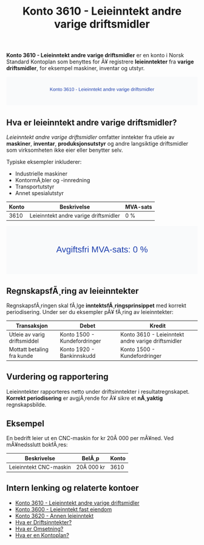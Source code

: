 ﻿---
title: "Konto 3610 - Leieinntekt andre varige driftsmidler"
meta_title: "3610-leieinntekt-andre-varige-driftsmidler"
meta_description: '**Konto 3610 - Leieinntekt andre varige driftsmidler** er en konto i Norsk Standard Kontoplan som benyttes for Ã¥ registrere **leieinntekter** fra **varige drif...'
slug: 3610-leieinntekt-andre-varige-driftsmidler
type: blog
layout: pages/single
---

**Konto 3610 - Leieinntekt andre varige driftsmidler** er en konto i Norsk Standard Kontoplan som benyttes for Ã¥ registrere **leieinntekter** fra **varige driftsmidler**, for eksempel maskiner, inventar og utstyr.

![Illustrasjon av konto 3610 Leieinntekt andre varige driftsmidler](3610-leieinntekt-andre-varige-driftsmidler-image.svg)

## Hva er leieinntekt andre varige driftsmidler?

*Leieinntekt andre varige driftsmidler* omfatter inntekter fra utleie av **maskiner**, **inventar**, **produksjonsutstyr** og andre langsiktige driftsmidler som virksomheten ikke eier eller benytter selv.

Typiske eksempler inkluderer:

* Industrielle maskiner
* KontormÃ¸bler og -innredning
* Transportutstyr
* Annet spesialutstyr

| Konto | Beskrivelse                                | MVA-sats |
|-------|--------------------------------------------|----------|
| 3610  | Leieinntekt andre varige driftsmidler      | 0 %      |

![Avgiftsfri MVA-sats: 0 %](3610-mva-avgiftsfri.svg)

## RegnskapsfÃ¸ring av leieinntekter

RegnskapsfÃ¸ringen skal fÃ¸lge **inntektsfÃ¸ringsprinsippet** med korrekt periodisering. Under ser du eksempler pÃ¥ fÃ¸ring av leieinntekter:

| Transaksjon                          | Debet                             | Kredit                                            |
|--------------------------------------|-----------------------------------|---------------------------------------------------|
| Utleie av varig driftsmiddel         | Konto 1500 - Kundefordringer      | Konto 3610 - Leieinntekt andre varige driftsmidler |
| Mottatt betaling fra kunde           | Konto 1920 - Bankinnskudd         | Konto 1500 - Kundefordringer                       |

## Vurdering og rapportering

Leieinntekter rapporteres netto under driftsinntekter i resultatregnskapet. **Korrekt periodisering** er avgjÃ¸rende for Ã¥ sikre et **nÃ¸yaktig** regnskapsbilde.

## Eksempel

En bedrift leier ut en CNC-maskin for kr 20Â 000 per mÃ¥ned. Ved mÃ¥nedsslutt bokfÃ¸res:

| Beskrivelse                  | BelÃ¸p     | Konto |
|------------------------------|-----------|-------|
| Leieinntekt CNC-maskin       | 20Â 000 kr | 3610  |

## Intern lenking og relaterte kontoer

* [Konto 3610 - Leieinntekt andre varige driftsmidler](/blogs/kontoplan/3610-leieinntekt-andre-varige-driftsmidler "Konto 3610 - Leieinntekt andre varige driftsmidler")
* [Konto 3600 - Leieinntekt fast eiendom](/blogs/kontoplan/3600-leieinntekt-fast-eiendom "Konto 3600 - Leieinntekt fast eiendom")
* [Konto 3620 - Annen leieinntekt](/blogs/kontoplan/3620-annen-leieinntekt "Konto 3620 - Annen leieinntekt")
* [Hva er Driftsinntekter?](/blogs/regnskap/hva-er-driftsinntekter "Hva er Driftsinntekter? Komplett Guide til Driftsinntekter i Regnskap")
* [Hva er Omsetning?](/blogs/regnskap/hva-er-omsetning "Hva er Omsetning? Komplett Guide til Omsetning i Regnskap og Skatt")
* [Hva er en Kontoplan?](/blogs/regnskap/hva-er-kontoplan "Hva er en Kontoplan? Komplett Guide til Kontoplaner i Norsk Regnskap")

